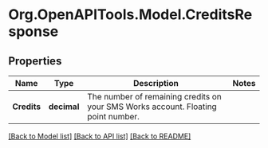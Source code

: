 # Org.OpenAPITools.Model.CreditsResponse

## Properties

Name | Type | Description | Notes
------------ | ------------- | ------------- | -------------
**Credits** | **decimal** | The number of remaining credits on your SMS Works account. Floating point number. | 

[[Back to Model list]](../README.md#documentation-for-models) [[Back to API list]](../README.md#documentation-for-api-endpoints) [[Back to README]](../README.md)

